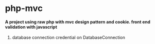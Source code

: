 # php-mvc
#### A project using raw php with mvc design pattern and cookie. front end validation with javascript
1. database connection credential on DatabaseConnection 
